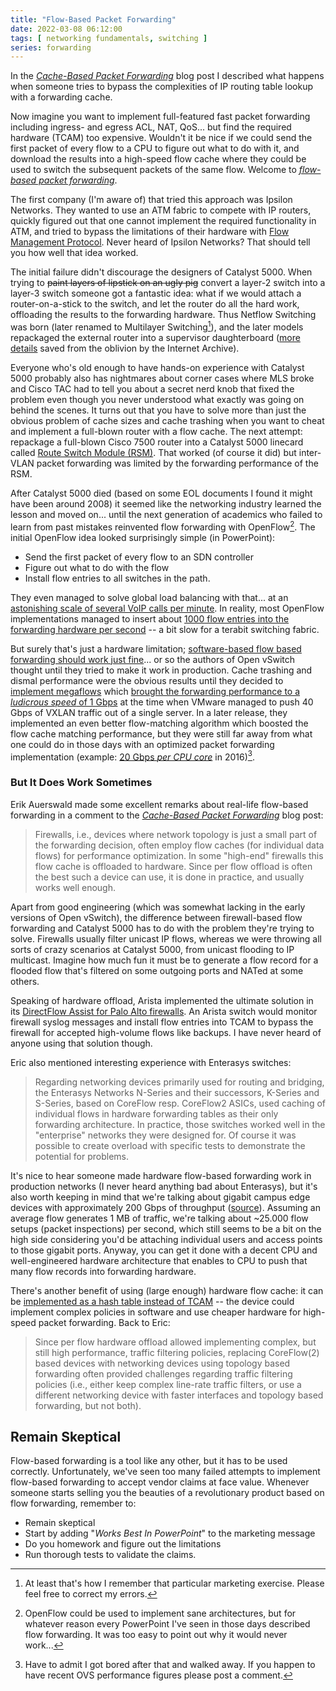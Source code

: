 ```yaml
---
title: "Flow-Based Packet Forwarding"
date: 2022-03-08 06:12:00
tags: [ networking fundamentals, switching ]
series: forwarding
---
```

In the _[Cache-Based Packet Forwarding](https://blog.ipspace.net/2022/02/cache-based-forwarding.html)_ blog post I described what happens when someone tries to bypass the complexities of IP routing table lookup with a forwarding cache. 

Now imagine you want to implement full-featured fast packet forwarding including ingress- and egress ACL, NAT, QoS... but find the required hardware (TCAM) too expensive. Wouldn't it be nice if we could send the first packet of every flow to a CPU to figure out what to do with it, and download the results into a high-speed flow cache where they could be used to switch the subsequent packets of the same flow. Welcome to *[flow-based packet forwarding](https://blog.ipspace.net/2015/12/is-flow-based-forwarding-just-marketing.html)*.
<!--more-->
The first company (I'm aware of) that tried this approach was Ipsilon Networks. They wanted to use an ATM fabric to compete with IP routers, quickly figured out that one cannot implement the required functionality in ATM, and tried to bypass the limitations of their hardware with [Flow Management Protocol](https://www.rfc-editor.org/rfc/rfc1953.html). Never heard of Ipsilon Networks? That should tell you how well that idea worked.

The initial failure didn't discourage the designers of Catalyst 5000. When trying to ~~paint layers of lipstick on an ugly pig~~ convert a layer-2 switch into a layer-3 switch someone got a fantastic idea: what if we would attach a router-on-a-stick to the switch, and let the router do all the hard work, offloading the results to the forwarding hardware. Thus Netflow Switching was born (later renamed to Multilayer Switching[^MLS]), and the later models repackaged the external router into a supervisor daughterboard ([more details](https://web.archive.org/web/20200623042013/http://etutorials.org/Networking/Lan+switching+fundamentals/Chapter+3.+Catalyst+Switching+Architectures/In+the+Beginning-Catalyst+50005500+Project+Synergy/) saved from the oblivion by the Internet Archive).

Everyone who's old enough to have hands-on experience with Catalyst 5000 probably also has nightmares about corner cases where MLS broke and Cisco TAC had to tell you about a secret nerd knob that fixed the problem even though you never understood what exactly was going on behind the scenes. It turns out that you have to solve more than just the obvious problem of cache sizes and cache trashing when you want to cheat and implement a full-blown router with a flow cache. The next attempt: repackage a full-blown Cisco 7500 router into a Catalyst 5000 linecard called [Route Switch Module (RSM)](https://www.cisco.com/c/en/us/support/docs/switches/catalyst-5000-series-switches/10578-56.html#architecture). That worked (of course it did) but inter-VLAN packet forwarding was limited by the forwarding performance of the RSM.

[^MLS]: At least that's how I remember that particular marketing exercise. Please feel free to correct my errors.

After Catalyst 5000 died (based on some EOL documents I found it might have been around 2008) it seemed like the networking industry learned the lesson and moved on... until the next generation of academics who failed to learn from past mistakes reinvented flow forwarding with OpenFlow[^OF]. The initial OpenFlow idea looked surprisingly simple (in PowerPoint):

[^OF]: OpenFlow could be used to implement sane architectures, but for whatever reason every PowerPoint I've seen in those days described flow forwarding. It was too easy to point out why it would never work...

* Send the first packet of every flow to an SDN controller
* Figure out what to do with the flow
* Install flow entries to all switches in the path.

They even managed to solve global load balancing with that... at an [astonishing scale of several VoIP calls per minute](https://blog.ipspace.net/2011/10/openflow-and-state-explosion.html). In reality, most OpenFlow implementations managed to insert about [1000 flow entries into the forwarding hardware per second](https://blog.ipspace.net/2012/01/fib-update-challenges-in-openflow.html) -- a bit slow for a terabit switching fabric.

But surely that's just a hardware limitation; [software-based flow based forwarding should work just fine](https://blog.ipspace.net/2013/04/open-vswitch-under-hood.html)... or so the authors of Open vSwitch thought until they tried to make it work in production. Cache trashing and dismal performance were the obvious results until they decided to [implement megaflows](https://networkheresy.com/accelerating-open-vswitch-to-ludicrous-speed/) which [brought the forwarding performance to a *ludicrous speed* of 1 Gbps](https://blog.ipspace.net/2014/11/open-vswitch-performance-revisited.html) at the time when VMware managed to push 40 Gbps of VXLAN traffic out of a single server. In a later release, they implemented an even better flow-matching algorithm which boosted the flow cache matching performance, but they were still far away from what one could do in those days with an optimized packet forwarding implementation (example: [20 Gbps *per CPU core*](https://blog.ipspace.net/2016/03/x86-based-switching-at-ludicrous-speed.html) in 2016)[^OVSP]. 

[^OVSP]: Have to admit I got bored after that and walked away. If you happen to have recent OVS performance figures please post a comment.

### But It Does Work Sometimes

Erik Auerswald made some excellent remarks about real-life flow-based forwarding in a comment to the _[Cache-Based Packet Forwarding](https://blog.ipspace.net/2022/02/cache-based-forwarding.html)_ blog post:

> Firewalls, i.e., devices where network topology is just a small part of the forwarding decision, often employ flow caches (for individual data flows) for performance optimization. In some "high-end" firewalls this flow cache is offloaded to hardware. Since per flow offload is often the best such a device can use, it is done in practice, and usually works well enough.

Apart from good engineering (which was somewhat lacking in the early versions of Open vSwitch), the difference between firewall-based flow forwarding and Catalyst 5000 has to do with the problem they're trying to solve. Firewalls usually filter unicast IP flows, whereas we were throwing all sorts of crazy scenarios at Catalyst 5000, from unicast flooding to IP multicast. Imagine how much fun it must be to generate a flow record for a flooded flow that's filtered on some outgoing ports and NATed at some others.

Speaking of hardware offload, Arista implemented the ultimate solution in its [DirectFlow Assist for Palo Alto firewalls](https://www.arista.com/assets/data/pdf/Whitepapers/AristaPAN_Solution_Brief.pdf). An Arista switch would monitor firewall syslog messages and install flow entries into TCAM to bypass the firewall for accepted high-volume flows like backups. I have never heard of anyone using that solution though.

Eric also mentioned interesting experience with Enterasys switches:

> Regarding networking devices primarily used for routing and bridging, the Enterasys Networks N-Series and their successors, K-Series and S-Series, based on CoreFlow resp. CoreFlow2 ASICs, used caching of individual flows in hardware forwarding tables as their only forwarding architecture. In practice, those switches worked well in the "enterprise" networks they were designed for. Of course it was possible to create overload with specific tests to demonstrate the potential for problems.

It's nice to hear someone made hardware flow-based forwarding work in production networks (I never heard anything bad about Enterasys), but it's also worth keeping in mind that we're talking about gigabit campus edge devices with approximately 200 Gbps of throughput ([source](https://www.networkworld.com/article/2201700/enterasys-bolsters-switches-with-automation--access-control.html)). Assuming an average flow generates 1 MB of traffic, we're talking about ~25.000 flow setups (packet inspections) per second, which still seems to be a bit on the high side considering you'd be attaching individual users and access points to those gigabit ports. Anyway, you can get it done with a decent CPU and well-engineered hardware architecture that enables to CPU to push that many flow records into forwarding hardware.

There's another benefit of using (large enough) hardware flow cache: it can be [implemented as a hash table instead of TCAM](https://blog.ipspace.net/2022/02/packet-forwarding-header-lookup.html) -- the device could implement complex policies in software and use cheaper hardware for high-speed packet forwarding. Back to Eric:

> Since per flow hardware offload allowed implementing complex, but still high performance, traffic filtering policies, replacing CoreFlow(2) based devices with networking devices using topology based forwarding often provided challenges regarding traffic filtering policies (i.e., either keep complex line-rate traffic filters, or use a different networking device with faster interfaces and topology based forwarding, but not both).

## Remain Skeptical

Flow-based forwarding is a tool like any other, but it has to be used correctly. Unfortunately, we've seen too many failed attempts to implement flow-based forwarding to accept vendor claims at face value. Whenever someone starts selling you the beauties of a revolutionary product based on flow forwarding, remember to:

* Remain skeptical
* Start by adding "_Works Best In PowerPoint_" to the marketing message
* Do you homework and figure out the limitations
* Run thorough tests to validate the claims.



